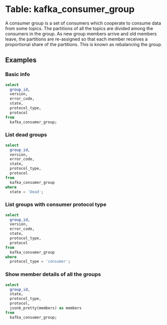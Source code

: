 # Table: kafka_consumer_group

A consumer group is a set of consumers which cooperate to consume data from some topics. The partitions of all the topics are divided among the consumers in the group. As new group members arrive and old members leave, the partitions are re-assigned so that each member receives a proportional share of the partitions. This is known as rebalancing the group.

## Examples

### Basic info

```sql
select
  group_id,
  version,
  error_code,
  state,
  protocol_type,
  protocol
from
  kafka_consumer_group;
```

### List dead groups

```sql
select
  group_id,
  version,
  error_code,
  state,
  protocol_type,
  protocol
from
  kafka_consumer_group
where
  state = 'Dead';
```

### List groups with consumer protocol type

```sql
select
  group_id,
  version,
  error_code,
  state,
  protocol_type,
  protocol
from
  kafka_consumer_group
where
  protocol_type = 'consumer';
```

### Show member details of all the groups

```sql
select
  group_id,
  state,
  protocol_type,
  protocol,
  jsonb_pretty(members) as members
from
  kafka_consumer_group;
```
